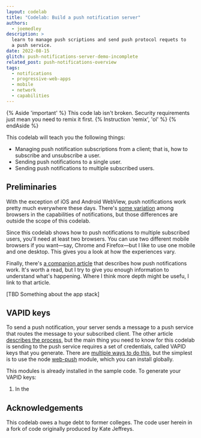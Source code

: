 ```yaml
---
layout: codelab
title: "Codelab: Build a push notification server"
authors: 
  - joemedley
description: >
  learn to manage push scriptions and send push protocol requets to
  a push service.
date: 2022-08-15
glitch: push-notifications-server-demo-incomplete
related_post: push-notifications-overview
tags:
  - notifications
  - progressive-web-apps
  - mobile
  - network
  - capabilities
---
```


{% Aside 'important' %}
This code lab isn't broken. Security requirements just mean you need to remix it first.
{% Instruction 'remix', 'ol' %}
{% endAside %}

This codelab will teach you the following things:

* Managing push notification subscriptions from a client; that is, how to subscribe and unsubscribe a user.
* Sending push notifications to a single user.
* Sending push notifications to multiple subscribed users.

## Preliminaries

With the exception of iOS and Android WebView, push notifications work pretty much everywhere these days. There's [some variation](https://developer.mozilla.org/en-US/docs/Web/API/Notification#browser_compatibility) among browsers in the capabilities of notifications, but those differences are outside the scope of this codelab.

Since this codelab shows how to push notifications to multiple subscribed users, you'll need at least two browsers. You can use two different mobile browsers if you want&mdash;say, Chrome and Firefox&mdash;but I like to use one mobile and one desktop. This gives you a look at how the experiences vary.

Finally, there's [a companion article](https://web.dev/push-notifications-overview/#how) that describes how push notifications work. It's worth a read, but I try to give you enough information to understand what's happening. Where I think more depth might be usefu, I link to that article.

[TBD Something about the app stack]

## VAPID keys

To send a push notification, your server sends a message to a push service that routes the message to your subscribed client. The other article [describes the process](https://web.dev/push-notifications-overview/#send), but the main thing you need to know for this codelab is sending to the push service requires a set of credentials, called VAPID keys that you generate. There are [multiple ways to do this](https://www.google.com/search?q=generate+vapid+keys&oq=generate+VAPID+&aqs=chrome.0.0i512j69i57j0i512j0i22i30l4j0i15i22i30l2j0i22i30.4339j0j15&sourceid=chrome&ie=UTF-8), but the simplest is to use the node [web-push](https://www.npmjs.com/package/web-push) module, which you can install globally.

This modules is already installed in the sample code. To generate your VAPID keys:

1. In the 


## Acknowledgements

This codelab owes a huge debt to former colleges. The code user herein in a fork of code originally produced by Kate Jeffreys.